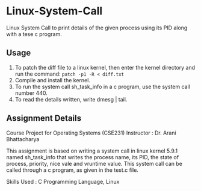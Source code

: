 # Linux-System-Call
Linux System Call to print details of the given process using its PID along with a tese c program.

## Usage
1. To patch the diff file to a linux kernel, then enter the kernel directory and run the command:
    `patch -p1 -R < diff.txt`
2. Compile and install the kernel.
3. To run the system call sh_task_info in a c program, use the system call number 440.
4. To read the details written, write dmesg | tail.


## Assignment Details
Course Project for Operating Systems (CSE231)
Instructor : Dr. Arani Bhattacharya

This assignment is based on writing a system call in linux kernel 5.9.1 named sh_task_info that writes the process name, its PID, the state of process, priority, nice vale and vruntime value. 
This system call can be called through a c program, as given in the test.c file.


Skills Used : C Programming Language, Linux
